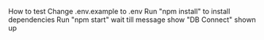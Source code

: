 How to test
Change .env.example to .env
Run "npm install" to install dependencies
Run "npm start"
wait till message show "DB Connect" shown up
